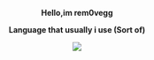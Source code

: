 <p align="center">
    <b>Hello,im rem0vegg</b>
</p>

<p align="center">
    <b>Language that usually i use (Sort of)</b>
</p>

<p align="center">
   <a href="https://en.wikipedia.org/wiki/Java_(programming_language)">
         <img src=https://img.shields.io/badge/Java-ED8B00?style=for-the-badge&logo=java&logoColor=white>
      </a>
</p>





<!--
**rem0vegg/rem0vegg** is a ✨ _special_ ✨ repository because its `README.md` (this file) appears on your GitHub profile.

Here are some ideas to get you started:

- 🔭 I’m currently working on ...
- 🌱 I’m currently learning ...
- 👯 I’m looking to collaborate on ...
- 🤔 I’m looking for help with ...
- 💬 Ask me about ...
- 📫 How to reach me: ...
- 😄 Pronouns: ...
- ⚡ Fun fact: ...
-->
